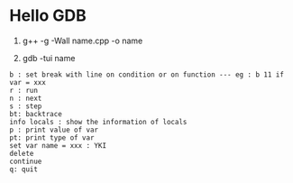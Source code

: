 # Hello GDB

1. g++ -g -Wall name.cpp -o name 

2. gdb -tui name 
```
b : set break with line on condition or on function --- eg : b 11 if var = xxx
r : run
n : next
s : step
bt: backtrace
info locals : show the information of locals
p : print value of var
pt: print type of var
set var name = xxx : YKI
delete
continue
q: quit
```
